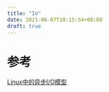 ```yaml
---
title: "Io"
date: 2021-06-07T10:15:54+08:00
draft: true
---
```





# 参考
[Linux中的异步I/O模型](http://cxd2014.github.io/2018/12/09/aio/)  